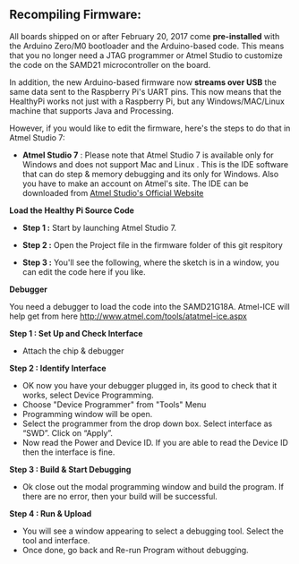 Recompiling Firmware:
---------------------

All boards shipped on or after February 20, 2017 come **pre-installed** with the Arduino Zero/M0 bootloader and the Arduino-based code. This means that you no longer need a JTAG programmer or Atmel Studio to customize the code on the SAMD21 microcontroller on the board. 

In addition, the new Arduino-based firmware now **streams over USB** the same data sent to the Raspberry Pi's UART pins. This now means that the HealthyPi works not just with a Raspberry Pi, but any Windows/MAC/Linux machine that supports Java and Processing.
 
However, if you would like to edit the firmware, here's the steps to do that in Atmel Studio 7:

* **Atmel Studio 7** :
Please note that Atmel Studio 7 is available only for Windows and does not support Mac and Linux . This is the IDE software that can do step & memory debugging and its only for Windows. Also you have to make an account on Atmel's site. The IDE can be downloaded from [Atmel Studio's Official Website](http://www.atmel.com/tools/atmelstudio.aspx)

**Load the Healthy Pi Source Code**

* **Step 1 :** Start by launching Atmel Studio 7.

* **Step 2 :** Open the Project file in the firmware folder of this git respitory

* **Step 3 :** You'll see the following, where the sketch is in a window, you can edit the code here if you like.

**Debugger**

You need a debugger to load the code into the SAMD21G18A. Atmel-ICE will help get from here http://www.atmel.com/tools/atatmel-ice.aspx

**Step 1 : Set Up and Check Interface**
* Attach the chip & debugger

**Step 2 : Identify Interface**
* OK now you have your debugger plugged in, its good to check that it works, select Device Programming.
* Choose "Device Programmer" from "Tools" Menu
* Programming window will be open.
* Select the programmer from the drop down box. Select interface as “SWD”. Click on “Apply”.
* Now read the Power and Device ID. If you are able to read the Device ID then the interface is fine.

**Step 3 : Build & Start Debugging**
* Ok close out the modal programming window and build the program. If there are no error, then your build will be successful.

**Step 4 : Run & Upload**
* You will see a window appearing to select a debugging tool. Select the tool and interface.
* Once done, go back and Re-run Program without debugging.